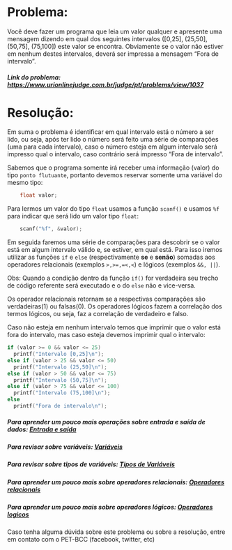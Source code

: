 # Problema:
 
Você deve fazer um programa que leia um valor qualquer e apresente uma mensagem dizendo em qual dos seguintes intervalos ([0,25], (25,50], (50,75], (75,100]) este valor se encontra. Obviamente se o valor não estiver em nenhum destes intervalos, deverá ser impressa a mensagem “Fora de intervalo”.
 
##### Link do problema: https://www.urionlinejudge.com.br/judge/pt/problems/view/1037
 
# Resolução:

Em suma o problema é identificar em qual intervalo está o número a ser lido, ou seja, após ter lido o número será feito uma série de comparações (uma para cada intervalo), caso o número esteja em algum intervalo será impresso qual o intervalo, caso contrário será impresso “Fora de intervalo”.
 
Sabemos que o programa somente irá receber uma informação (valor) do tipo `ponto flutuante`, portanto devemos reservar somente uma variável do mesmo tipo:
 
```c
    float valor;
```
 
Para lermos um valor do tipo `float` usamos a função `scanf()` e usamos `%f` para indicar que será lido um valor tipo `float`:
 
```c
    scanf("%f", &valor);
```
 
Em seguida faremos uma série de comparações para descobrir se o valor está em algum intervalo válido e, se estiver, em qual está. Para isso iremos utilizar as funções `if` e `else` (respectivamente **se** e **senão**) somadas aos operadores relacionais (exemplos `>,>=,=<,<`) e lógicos (exemplos `&&, ||`).
 
Obs: Quando a condição dentro da função `if()` for verdadeira seu trecho de código referente será executado e o do `else` não e vice-versa.
 
Os operador relacionais retornam se a respectivas comparações são verdadeiras(1) ou falsas(0). Os operadores lógicos fazem a correlação dos termos lógicos, ou seja, faz a correlação de verdadeiro e falso.
 
Caso não esteja em nenhum intervalo temos que imprimir que o valor está fora do intervalo, mas caso esteja devemos imprimir qual o intervalo:
 
```c
if (valor >= 0 && valor <= 25)
  printf("Intervalo [0,25]\n");
else if (valor > 25 && valor <= 50)
  printf("Intervalo (25,50]\n");
else if (valor > 50 && valor <= 75)
  printf("Intervalo (50,75]\n");
else if (valor > 75 && valor <= 100)
  printf("Intervalo (75,100]\n");
else
  printf("Fora de intervalo\n");
```
 
##### Para aprender um pouco mais operações sobre entrada e saída de dados: [Entrada e saída](http://linguagemc.com.br/operacoes-de-entrada-e-saida-de-dados-em-linguagem-c/)
 
##### Para revisar sobre variáveis: [Variáveis](http://linguagemc.com.br/variaveis-em-linguagem-c/)
 
##### Para revisar sobre tipos de variáveis: [Tipos de Variáveis](http://linguagemc.com.br/tipos-de-dados-em-c/)
 
##### Para aprender um pouco mais sobre operadores relacionais: [Operadores relacionais](http://linguagemc.com.br/operadores-relacionais/)
 
##### Para aprender um pouco mais sobre operadores lógicos: [Operadores logicos](http://linguagemc.com.br/operadores-logicos-em-c/)
 
Caso tenha alguma dúvida sobre este problema ou sobre a resolução, entre em contato com o PET-BCC (facebook, twitter, etc)
 
